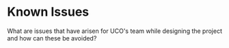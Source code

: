 # Known Issues

What are issues that have arisen for UCO's team while designing the project and how can these be avoided?
